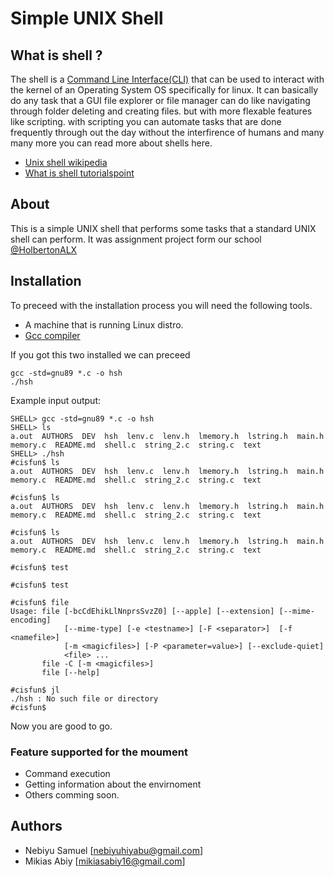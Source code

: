# Simple UNIX Shell

## What is shell ?

The shell is a [Command Line Interface(CLI)](https://en.wikipedia.org/wiki/Command-line_interface) that can be used to interact with the kernel of an Operating System OS
specifically for linux. It can basically do any task that a GUI file explorer
or file manager can do like navigating through folder deleting and creating files.
but with more flexable features like scripting. with scripting you can automate tasks
that are done frequently through out the day without the interfirence of humans
and many many more you can read more about shells here.

* [Unix shell wikipedia](https://en.wikipedia.org/wiki/Unix_shell)
* [What is shell tutorialspoint](https://www.tutorialspoint.com/unix/unix-shell.htm)

## About

This is a simple UNIX shell that performs some tasks that a standard UNIX shell
can perform. It was assignment project form our school [@HolbertonALX](https://www.alxafrica.com)

## Installation

To preceed with the installation process you will need the following tools.

* A machine that is running Linux distro.
* [Gcc compiler](https://gcc.gnu.org/)

If you got this two installed we can preceed
```
gcc -std=gnu89 *.c -o hsh
./hsh
```
Example input output:
```
SHELL> gcc -std=gnu89 *.c -o hsh
SHELL> ls
a.out  AUTHORS  DEV  hsh  lenv.c  lenv.h  lmemory.h  lstring.h  main.h  memory.c  README.md  shell.c  string_2.c  string.c  text
SHELL> ./hsh 
#cisfun$ ls
a.out  AUTHORS  DEV  hsh  lenv.c  lenv.h  lmemory.h  lstring.h  main.h  memory.c  README.md  shell.c  string_2.c  string.c  text

#cisfun$ ls
a.out  AUTHORS  DEV  hsh  lenv.c  lenv.h  lmemory.h  lstring.h  main.h  memory.c  README.md  shell.c  string_2.c  string.c  text

#cisfun$ ls
a.out  AUTHORS  DEV  hsh  lenv.c  lenv.h  lmemory.h  lstring.h  main.h  memory.c  README.md  shell.c  string_2.c  string.c  text

#cisfun$ test 

#cisfun$ test

#cisfun$ file
Usage: file [-bcCdEhikLlNnprsSvzZ0] [--apple] [--extension] [--mime-encoding]
            [--mime-type] [-e <testname>] [-F <separator>]  [-f <namefile>]
            [-m <magicfiles>] [-P <parameter=value>] [--exclude-quiet]
            <file> ...
       file -C [-m <magicfiles>]
       file [--help]

#cisfun$ jl   
./hsh : No such file or directory
#cisfun$ 
````

Now you are good to go.

### Feature supported for the moument
* Command execution
* Getting information about the envirnoment
* Others comming soon.

## Authors

* Nebiyu Samuel [nebiyuhiyabu@gmail.com]
* Mikias Abiy [mikiasabiy16@gmail.com]
